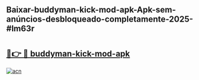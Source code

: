 ## Baixar-buddyman-kick-mod-apk-Apk-sem-anúncios-desbloqueado-completamente-2025-#lm63r

# <h2><a href="https://ainizakaria.my?title=buddyman-kick-mod-apk&ref=20M">🔗👉 🔴 buddyman-kick-mod-apk</a></h2>

[![acn](https://github.com/user-attachments/assets/0f9c940e-d8b0-45ae-aac7-cd30a18b3e1c)](https://ainizakaria.my?title=buddyman-kick-mod-apk&ref=20M)


